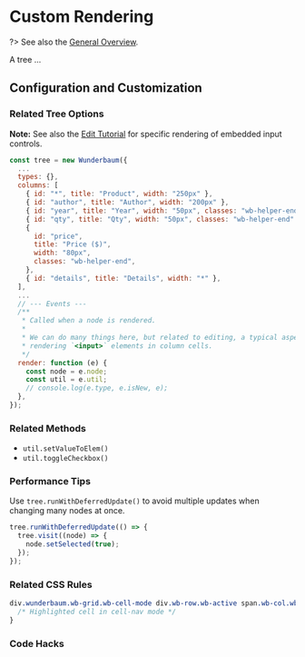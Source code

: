 # Custom Rendering

?> See also the [General Overview](/tutorial/overview.md).

A tree ...

## Configuration and Customization

### Related Tree Options

**Note:**
See also the [Edit Tutorial](tutorial_edit.md) for specific rendering
of embedded input controls.

```js
const tree = new Wunderbaum({
  ...
  types: {},
  columns: [
    { id: "*", title: "Product", width: "250px" },
    { id: "author", title: "Author", width: "200px" },
    { id: "year", title: "Year", width: "50px", classes: "wb-helper-end" },
    { id: "qty", title: "Qty", width: "50px", classes: "wb-helper-end" },
    {
      id: "price",
      title: "Price ($)",
      width: "80px",
      classes: "wb-helper-end",
    },
    { id: "details", title: "Details", width: "*" },
  ],
  ...
  // --- Events ---
  /**
   * Called when a node is rendered.
   *
   * We can do many things here, but related to editing, a typical aspect is
   * rendering `<input>` elements in column cells.
   */
  render: function (e) {
    const node = e.node;
    const util = e.util;
    // console.log(e.type, e.isNew, e);
  },
});
```

### Related Methods

- `util.setValueToElem()`
- `util.toggleCheckbox()`

### Performance Tips

Use `tree.runWithDeferredUpdate()` to avoid multiple updates when changing many 
nodes at once.

```js
tree.runWithDeferredUpdate(() => {
  tree.visit((node) => {
    node.setSelected(true);
  });
});
```

### Related CSS Rules

```css
div.wunderbaum.wb-grid.wb-cell-mode div.wb-row.wb-active span.wb-col.wb-active {
  /* Highlighted cell in cell-nav mode */
}
```

### Code Hacks

```js
```

